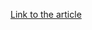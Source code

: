 [Link to the article](https://thehackernews.com/2025/03/chinese-hackers-breach-juniper-networks.html)
